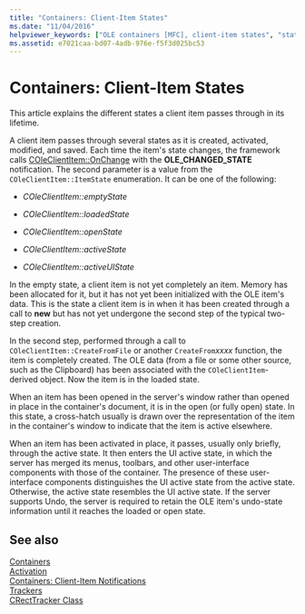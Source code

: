 ```yaml
---
title: "Containers: Client-Item States"
ms.date: "11/04/2016"
helpviewer_keywords: ["OLE containers [MFC], client-item states", "states, OLE container client-item", "lifetime, lifetime states and OLE container client items", "client items and OLE containers"]
ms.assetid: e7021caa-bd07-4adb-976e-f5f3d025bc53
---
```

# Containers: Client-Item States

This article explains the different states a client item passes through in its lifetime.

A client item passes through several states as it is created, activated, modified, and saved. Each time the item's state changes, the framework calls [COleClientItem::OnChange](../mfc/reference/coleclientitem-class.md#onchange) with the **OLE_CHANGED_STATE** notification. The second parameter is a value from the `COleClientItem::ItemState` enumeration. It can be one of the following:

- *COleClientItem::emptyState*

- *COleClientItem::loadedState*

- *COleClientItem::openState*

- *COleClientItem::activeState*

- *COleClientItem::activeUIState*

In the empty state, a client item is not yet completely an item. Memory has been allocated for it, but it has not yet been initialized with the OLE item's data. This is the state a client item is in when it has been created through a call to **new** but has not yet undergone the second step of the typical two-step creation.

In the second step, performed through a call to `COleClientItem::CreateFromFile` or another `CreateFrom`*xxxx* function, the item is completely created. The OLE data (from a file or some other source, such as the Clipboard) has been associated with the `COleClientItem`-derived object. Now the item is in the loaded state.

When an item has been opened in the server's window rather than opened in place in the container's document, it is in the open (or fully open) state. In this state, a cross-hatch usually is drawn over the representation of the item in the container's window to indicate that the item is active elsewhere.

When an item has been activated in place, it passes, usually only briefly, through the active state. It then enters the UI active state, in which the server has merged its menus, toolbars, and other user-interface components with those of the container. The presence of these user-interface components distinguishes the UI active state from the active state. Otherwise, the active state resembles the UI active state. If the server supports Undo, the server is required to retain the OLE item's undo-state information until it reaches the loaded or open state.

## See also

[Containers](../mfc/containers.md)<br/>
[Activation](../mfc/activation-cpp.md)<br/>
[Containers: Client-Item Notifications](../mfc/containers-client-item-notifications.md)<br/>
[Trackers](../mfc/trackers.md)<br/>
[CRectTracker Class](../mfc/reference/crecttracker-class.md)
